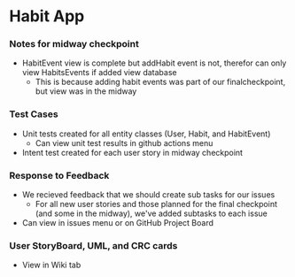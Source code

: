 # Habit App

### Notes for midway checkpoint
- HabitEvent view is complete but addHabit event is not, therefor can only view HabitsEvents if added view database
  - This is because adding habit events was part of our finalcheckpoint, but view was in the midway

### Test Cases
- Unit tests created for all entity classes (User, Habit, and HabitEvent)
  - Can view unit test results in github actions menu
- Intent test created for each user story in midway checkpoint

### Response to Feedback
- We recieved feedback that we should create sub tasks for our issues
  - For all new user stories and those planned for the final checkpoint (and some in the midway), we've added subtasks to each issue
- Can view in issues menu or on GitHub Project Board

### User StoryBoard, UML, and CRC cards
- View in Wiki tab

